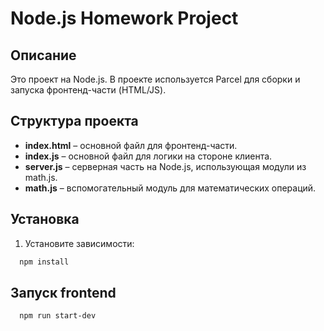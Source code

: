 # Node.js Homework Project

## Описание

Это проект на Node.js. В проекте используется Parcel для сборки и запуска фронтенд-части (HTML/JS).

## Структура проекта

- **index.html** – основной файл для фронтенд-части.
- **index.js** – основной файл для логики на стороне клиента.
- **server.js** – серверная часть на Node.js, использующая модули из math.js.
- **math.js** – вспомогательный модуль для математических операций.

## Установка

1. Установите зависимости:

  ```bash
    npm install
  ```

## Запуск frontend

  ```bash
    npm run start-dev
  ```
